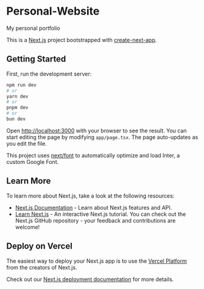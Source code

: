 # Personal-Website
My personal portfolio

This is a [Next.js](https://nextjs.org/) project bootstrapped with [create-next-app](https://github.com/vercel/next.js/tree/canary/packages/create-next-app).

## Getting Started

First, run the development server:

```bash
npm run dev
# or
yarn dev
# or
pnpm dev
# or
bun dev
```

Open [http://localhost:3000](http://localhost:3000) with your browser to see the result. You can start editing the page by modifying `app/page.tsx`. The page auto-updates as you edit the file.

This project uses [next/font](https://nextjs.org/docs/pages/building-your-application/optimizing/fonts) to automatically optimize and load Inter, a custom Google Font.

## Learn More

To learn more about Next.js, take a look at the following resources:

- [Next.js Documentation](https://nextjs.org/docs) - Learn about Next.js features and API.
- [Learn Next.js](https://github.com/vercel/next.js/) - An interactive Next.js tutorial. You can check out the Next.js GitHub repository - your feedback and contributions are welcome!

## Deploy on Vercel

The easiest way to deploy your Next.js app is to use the [Vercel Platform](https://vercel.com/new?utm_medium=default-template&filter=next.js&utm_source=create-next-app&utm_campaign=create-next-app-readme) from the creators of Next.js.

Check out our [Next.js deployment documentation](https://nextjs.org/docs/pages/building-your-application/deploying) for more details.
